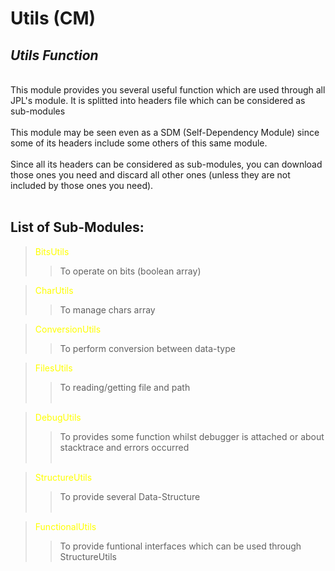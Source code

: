 # **Utils (CM)**
<h2><i>Utils Function</i></h2>
<br>
This module provides you several useful function which are used
through all JPL's module.
It is splitted into headers file which can be considered as 
sub-modules
<br><br>
This module may be seen even as a SDM (Self-Dependency Module) since some of its headers include some others of this same module.
<br><br>
Since all its headers can be considered as sub-modules, you can download those ones you need and discard all other ones (unless they are not included by those ones you need). 
<br>
<br>

## List of Sub-Modules:
> <span style="color:yellow">BitsUtils</span> 
>> To operate on bits (boolean array)

> <span style="color:yellow">CharUtils</span> 
>> To manage chars array

> <span style="color:yellow">ConversionUtils</span> 
>> To perform conversion between data-type

> <span style="color:yellow">FilesUtils</span> 
>> To reading/getting file and path<br><br>

> <span style="color:yellow">DebugUtils</span> 
>> To provides some function whilst debugger is attached or about stacktrace and errors occurred<br><br>

> <span style="color:yellow">StructureUtils</span> 
>> To provide several Data-Structure<br><br>

> <span style="color:yellow">FunctionalUtils</span> 
>> To provide funtional interfaces which can be used through StructureUtils
